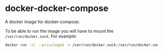 # docker-docker-compose

A docker image for docker-compose. 

To be able to run the image you will have to mount the ```/var/run/docker.sock```. For example:

```bash
docker run -it --privileged -v /var/run/docker.sock:/var/run/docker.sock euranova/docker-compose
```
